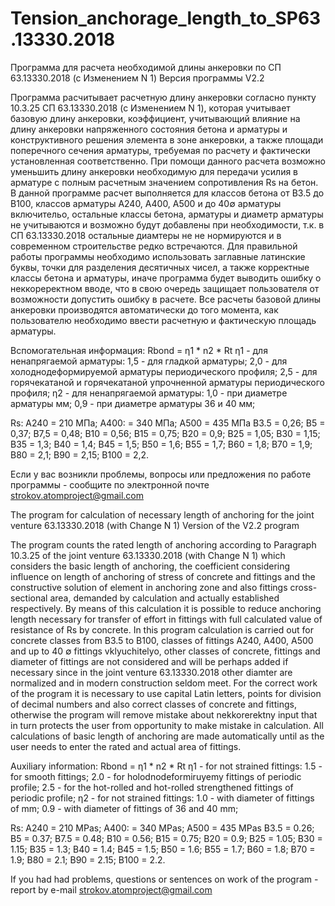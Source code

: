 # Tension_anchorage_length_to_SP63.13330.2018
Программа для расчета необходимой длины анкеровки по СП 63.13330.2018 (с Изменением N 1) 
Версия программы V2.2

Программа расчитывает расчетную длину анкеровки согласно пункту 10.3.25 СП 63.13330.2018 (с Изменением N 1), которая учитывает базовую длину анкеровки, коэффициент, учитывающий влияние на длину анкеровки напряженного состояния бетона и арматуры и конструктивного решения элемента в зоне анкеровки, а также площади поперечного сечения арматуры, требуемая по расчету и фактически установленная соответственно.
При помощи данного расчета возможно уменьшить длину анкеровки необходимую для передачи усилия в арматуре с полным расчетным значением сопротивления Rs на бетон.
В данной программе расчет выполняется для классов бетона от B3.5 до B100, классов арматуры A240, A400, A500 и до 40∅ арматуры включительо, остальные классы бетона, арматуры и диаметр арматуры не учитываются и возможно будут добавлены при необходимости, т.к. в СП 63.13330.2018 остальные диамтеры не не нормируются и в современном строительстве редко встречаются.
Для правильной работы программы необходимо использовать заглавные латинские буквы, точки для разделения десятичных чисел, а также корректные классы бетона и арматуры, иначе программа будет выводить ошибку о неккореректном вводе, что в свою очередь защищает пользователя от возможности допустить ошибку в расчете. Все расчеты базовой длины анкеровки производятся автоматически до того момента, как пользователю необходимо ввести расчетную и фактическую площадь арматуры.

Вспомогательная информация:
Rbond = η1 * n2 * Rt
η1 - для ненапрягаемой арматуры: 1,5 - для гладкой арматуры;
2,0 - для холоднодеформируемой арматуры периодического профиля;
2,5 - для горячекатаной и горячекатаной упрочненной арматуры периодического профиля;
η2 - для ненапрягаемой арматуры:
1,0 - при диаметре арматуры мм;
0,9 - при диаметре арматуры 36 и 40 мм;

Rs: A240 = 210 МПа; A400: = 340 МПа; A500 = 435 МПа
B3.5 = 0,26; B5 = 0,37; В7,5 = 0,48; В10 = 0,56; В15 = 0,75; В20 = 0,9; В25 = 1,05; В30 = 1,15; В35 = 1,3; В40 = 1,4; В45 = 1,5; В50 = 1,6;
В55 = 1,7; В60 = 1,8; В70	= 1,9; В80 = 2,1; В90 = 2,15; В100 = 2,2.

Если у вас возникли проблемы, вопросы или предложения по работе программы - сообщите по электронной почте strokov.atomproject@gmail.com

The program for calculation of necessary length of anchoring for the joint venture 63.13330.2018 (with Change N 1) 
Version of the V2.2 program

The program counts the rated length of anchoring according to Paragraph 10.3.25 of the joint venture 63.13330.2018 (with Change N 1) which considers the basic length of anchoring, the coefficient considering influence on length of anchoring of stress of concrete and fittings and the constructive solution of element in anchoring zone and also fittings cross-sectional area, demanded by calculation and actually established respectively.
By means of this calculation it is possible to reduce anchoring length necessary for transfer of effort in fittings with full calculated value of resistance of Rs by concrete.
In this program calculation is carried out for concrete classes from B3.5 to B100, classes of fittings A240, A400, A500 and up to 40 ∅ fittings vklyuchitelyo, other classes of concrete, fittings and diameter of fittings are not considered and will be perhaps added if necessary since in the joint venture 63.13330.2018 other diamter are normalized and in modern construction seldom meet.
For the correct work of the program it is necessary to use capital Latin letters, points for division of decimal numbers and also correct classes of concrete and fittings, otherwise the program will remove mistake about nekkorerektny input that in turn protects the user from opportunity to make mistake in calculation. All calculations of basic length of anchoring are made automatically until as the user needs to enter the rated and actual area of fittings.

Auxiliary information:
Rbond = η1 * n2 * Rt
η1 - for not strained fittings: 1.5 - for smooth fittings;
2.0 - for holodnodeformiruyemy fittings of periodic profile;
2.5 - for the hot-rolled and hot-rolled strengthened fittings of periodic profile;
η2 - for not strained fittings:
1.0 - with diameter of fittings of mm;
0.9 - with diameter of fittings of 36 and 40 mm;

Rs: A240 = 210 MPas; A400: = 340 MPas; A500 = 435 MPas
B3.5 = 0.26; B5 = 0.37; B7.5 = 0.48; B10 = 0.56; B15 = 0.75; B20 = 0.9; B25 = 1.05; B30 = 1.15; B35 = 1.3; B40 = 1.4; B45 = 1.5; B50 = 1.6;
B55 = 1.7; B60 = 1.8; B70 = 1.9; B80 = 2.1; B90 = 2.15; B100 = 2.2.

If you had had problems, questions or sentences on work of the program - report by e-mail strokov.atomproject@gmail.com
